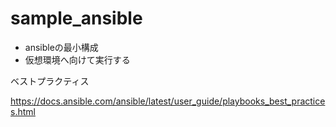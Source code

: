 # sample_ansible

* ansibleの最小構成
* 仮想環境へ向けて実行する

ベストプラクティス

https://docs.ansible.com/ansible/latest/user_guide/playbooks_best_practices.html
